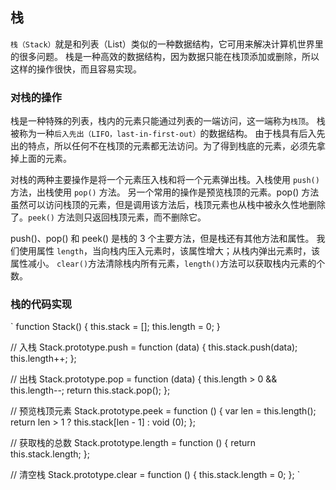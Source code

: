 ## 栈
`栈（Stack）`就是和列表（List）类似的一种数据结构，它可用来解决计算机世界里的很多问题。
栈是一种高效的数据结构，因为数据只能在栈顶添加或删除，所以这样的操作很快，而且容易实现。

### 对栈的操作
栈是一种特殊的列表，栈内的元素只能通过列表的一端访问，这一端称为`栈顶`。
栈被称为一种`后入先出（LIFO，last-in-first-out）`的数据结构。
由于栈具有后入先出的特点，所以任何不在栈顶的元素都无法访问。为了得到栈底的元素，必须先拿掉上面的元素。

对栈的两种主要操作是将一个元素压入栈和将一个元素弹出栈。入栈使用 `push()` 方法，出栈使用 `pop()` 方法。
另一个常用的操作是预览栈顶的元素。pop() 方法虽然可以访问栈顶的元素，但是调用该方法后，栈顶元素也从栈中被永久性地删除了。`peek()` 方法则只返回栈顶元素，而不删除它。

push()、pop() 和 peek() 是栈的 3 个主要方法，但是栈还有其他方法和属性。
我们使用属性 `length`，当向栈内压入元素时，该属性增大；从栈内弹出元素时，该属性减小。
`clear()`方法清除栈内所有元素，`length()`方法可以获取栈内元素的个数。

### 栈的代码实现
`
function Stack() {
    this.stack = [];
    this.length = 0;
}

// 入栈
Stack.prototype.push = function (data) {
    this.stack.push(data);
    this.length++;
};

// 出栈
Stack.prototype.pop = function (data) {
    this.length > 0 && this.length--;
    return this.stack.pop();
};

// 预览栈顶元素
Stack.prototype.peek = function () {
    var len = this.length();
    return len > 1 ? this.stack[len - 1] : void (0);
};

// 获取栈的总数
Stack.prototype.length = function () {
    return this.stack.length;
};

// 清空栈
Stack.prototype.clear = function () {
    this.stack.length = 0;
};
`